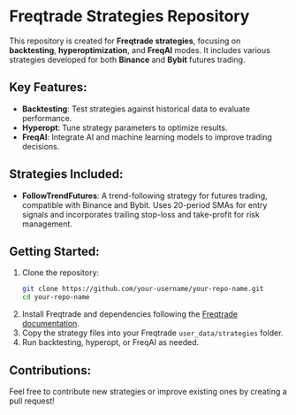 # Freqtrade Strategies Repository

This repository is created for **Freqtrade strategies**, focusing on **backtesting**, **hyperoptimization**, and **FreqAI** modes. It includes various strategies developed for both **Binance** and **Bybit** futures trading.

## Key Features:
- **Backtesting**: Test strategies against historical data to evaluate performance.
- **Hyperopt**: Tune strategy parameters to optimize results.
- **FreqAI**: Integrate AI and machine learning models to improve trading decisions.

## Strategies Included:
- **FollowTrendFutures**: A trend-following strategy for futures trading, compatible with Binance and Bybit. Uses 20-period SMAs for entry signals and incorporates trailing stop-loss and take-profit for risk management.

## Getting Started:
1. Clone the repository:
   ```bash
   git clone https://github.com/your-username/your-repo-name.git
   cd your-repo-name
   ```
2. Install Freqtrade and dependencies following the [Freqtrade documentation](https://www.freqtrade.io/en/stable/).
3. Copy the strategy files into your Freqtrade `user_data/strategies` folder.
4. Run backtesting, hyperopt, or FreqAI as needed.

## Contributions:
Feel free to contribute new strategies or improve existing ones by creating a pull request!


